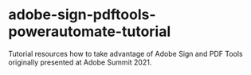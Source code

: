 # adobe-sign-pdftools-powerautomate-tutorial
Tutorial resources how to take advantage of Adobe Sign and PDF Tools originally presented at Adobe Summit 2021.
